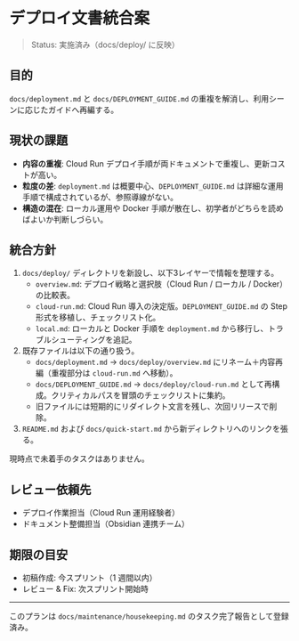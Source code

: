 # デプロイ文書統合案

> Status: 実施済み（docs/deploy/ に反映）

## 目的
`docs/deployment.md` と `docs/DEPLOYMENT_GUIDE.md` の重複を解消し、利用シーンに応じたガイドへ再編する。

## 現状の課題
- **内容の重複**: Cloud Run デプロイ手順が両ドキュメントで重複し、更新コストが高い。
- **粒度の差**: `deployment.md` は概要中心、`DEPLOYMENT_GUIDE.md` は詳細な運用手順で構成されているが、参照導線がない。
- **構造の混在**: ローカル運用や Docker 手順が散在し、初学者がどちらを読めばよいか判断しづらい。

## 統合方針
1. `docs/deploy/` ディレクトリを新設し、以下3レイヤーで情報を整理する。
   - `overview.md`: デプロイ戦略と選択肢（Cloud Run / ローカル / Docker）の比較表。
   - `cloud-run.md`: Cloud Run 導入の決定版。`DEPLOYMENT_GUIDE.md` の Step 形式を移植し、チェックリスト化。
   - `local.md`: ローカルと Docker 手順を `deployment.md` から移行し、トラブルシューティングを追記。
2. 既存ファイルは以下の通り扱う。
   - `docs/deployment.md` → `docs/deploy/overview.md` にリネーム＋内容再編（重複部分は `cloud-run.md` へ移動）。
   - `docs/DEPLOYMENT_GUIDE.md` → `docs/deploy/cloud-run.md` として再構成。クリティカルパスを冒頭のチェックリストに集約。
   - 旧ファイルには短期的にリダイレクト文言を残し、次回リリースで削除。
3. `README.md` および `docs/quick-start.md` から新ディレクトリへのリンクを張る。

現時点で未着手のタスクはありません。

## レビュー依頼先
- デプロイ作業担当（Cloud Run 運用経験者）
- ドキュメント整備担当（Obsidian 連携チーム）

## 期限の目安
- 初稿作成: 今スプリント（1 週間以内）
- レビュー & Fix: 次スプリント開始時

---
このプランは `docs/maintenance/housekeeping.md` のタスク完了報告として登録済み。

